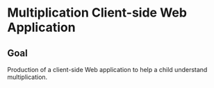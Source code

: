 # Multiplication Client-side Web Application

## Goal
Production of a client-side Web application to help a child understand multiplication.
